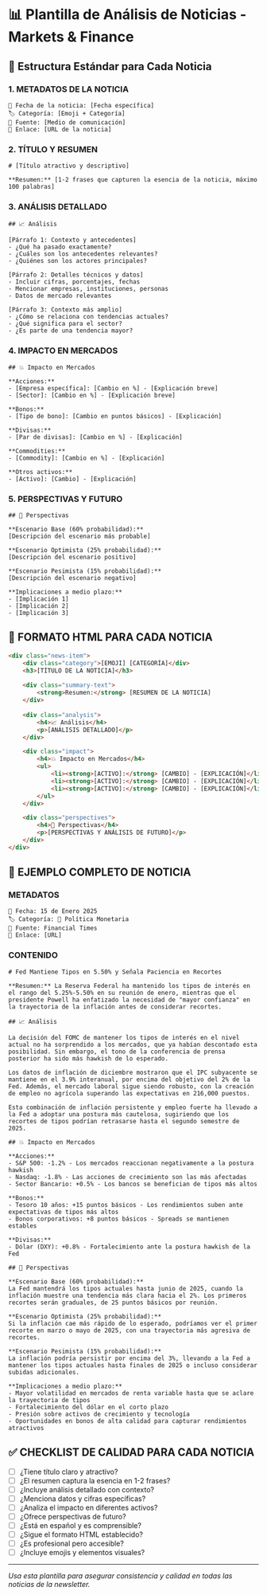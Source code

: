 # 📊 Plantilla de Análisis de Noticias - Markets & Finance

## 🎯 Estructura Estándar para Cada Noticia

### **1. METADATOS DE LA NOTICIA**
```
📅 Fecha de la noticia: [Fecha específica]
🏷️ Categoría: [Emoji + Categoría]
📰 Fuente: [Medio de comunicación]
🔗 Enlace: [URL de la noticia]
```

### **2. TÍTULO Y RESUMEN**
```
# [Título atractivo y descriptivo]

**Resumen:** [1-2 frases que capturen la esencia de la noticia, máximo 100 palabras]
```

### **3. ANÁLISIS DETALLADO**
```
## 📈 Análisis

[Párrafo 1: Contexto y antecedentes]
- ¿Qué ha pasado exactamente?
- ¿Cuáles son los antecedentes relevantes?
- ¿Quiénes son los actores principales?

[Párrafo 2: Detalles técnicos y datos]
- Incluir cifras, porcentajes, fechas
- Mencionar empresas, instituciones, personas
- Datos de mercado relevantes

[Párrafo 3: Contexto más amplio]
- ¿Cómo se relaciona con tendencias actuales?
- ¿Qué significa para el sector?
- ¿Es parte de una tendencia mayor?
```

### **4. IMPACTO EN MERCADOS**
```
## 💥 Impacto en Mercados

**Acciones:**
- [Empresa específica]: [Cambio en %] - [Explicación breve]
- [Sector]: [Cambio en %] - [Explicación breve]

**Bonos:**
- [Tipo de bono]: [Cambio en puntos básicos] - [Explicación]

**Divisas:**
- [Par de divisas]: [Cambio en %] - [Explicación]

**Commodities:**
- [Commodity]: [Cambio en %] - [Explicación]

**Otros activos:**
- [Activo]: [Cambio] - [Explicación]
```

### **5. PERSPECTIVAS Y FUTURO**
```
## 🔮 Perspectivas

**Escenario Base (60% probabilidad):**
[Descripción del escenario más probable]

**Escenario Optimista (25% probabilidad):**
[Descripción del escenario positivo]

**Escenario Pesimista (15% probabilidad):**
[Descripción del escenario negativo]

**Implicaciones a medio plazo:**
- [Implicación 1]
- [Implicación 2]
- [Implicación 3]
```

## 🎨 FORMATO HTML PARA CADA NOTICIA

```html
<div class="news-item">
    <div class="category">[EMOJI] [CATEGORÍA]</div>
    <h3>[TÍTULO DE LA NOTICIA]</h3>
    
    <div class="summary-text">
        <strong>Resumen:</strong> [RESUMEN DE LA NOTICIA]
    </div>
    
    <div class="analysis">
        <h4>📈 Análisis</h4>
        <p>[ANÁLISIS DETALLADO]</p>
    </div>

    <div class="impact">
        <h4>💥 Impacto en Mercados</h4>
        <ul>
            <li><strong>[ACTIVO]:</strong> [CAMBIO] - [EXPLICACIÓN]</li>
            <li><strong>[ACTIVO]:</strong> [CAMBIO] - [EXPLICACIÓN]</li>
            <li><strong>[ACTIVO]:</strong> [CAMBIO] - [EXPLICACIÓN]</li>
        </ul>
    </div>

    <div class="perspectives">
        <h4>🔮 Perspectivas</h4>
        <p>[PERSPECTIVAS Y ANÁLISIS DE FUTURO]</p>
    </div>
</div>
```

## 📝 EJEMPLO COMPLETO DE NOTICIA

### **METADATOS**
```
📅 Fecha: 15 de Enero 2025
🏷️ Categoría: 🚨 Política Monetaria
📰 Fuente: Financial Times
🔗 Enlace: [URL]
```

### **CONTENIDO**
```
# Fed Mantiene Tipos en 5.50% y Señala Paciencia en Recortes

**Resumen:** La Reserva Federal ha mantenido los tipos de interés en el rango del 5.25%-5.50% en su reunión de enero, mientras que el presidente Powell ha enfatizado la necesidad de "mayor confianza" en la trayectoria de la inflación antes de considerar recortes.

## 📈 Análisis

La decisión del FOMC de mantener los tipos de interés en el nivel actual no ha sorprendido a los mercados, que ya habían descontado esta posibilidad. Sin embargo, el tono de la conferencia de prensa posterior ha sido más hawkish de lo esperado.

Los datos de inflación de diciembre mostraron que el IPC subyacente se mantiene en el 3.9% interanual, por encima del objetivo del 2% de la Fed. Además, el mercado laboral sigue siendo robusto, con la creación de empleo no agrícola superando las expectativas en 216,000 puestos.

Esta combinación de inflación persistente y empleo fuerte ha llevado a la Fed a adoptar una postura más cautelosa, sugiriendo que los recortes de tipos podrían retrasarse hasta el segundo semestre de 2025.

## 💥 Impacto en Mercados

**Acciones:**
- S&P 500: -1.2% - Los mercados reaccionan negativamente a la postura hawkish
- Nasdaq: -1.8% - Las acciones de crecimiento son las más afectadas
- Sector Bancario: +0.5% - Los bancos se benefician de tipos más altos

**Bonos:**
- Tesoro 10 años: +15 puntos básicos - Los rendimientos suben ante expectativas de tipos más altos
- Bonos corporativos: +8 puntos básicos - Spreads se mantienen estables

**Divisas:**
- Dólar (DXY): +0.8% - Fortalecimiento ante la postura hawkish de la Fed

## 🔮 Perspectivas

**Escenario Base (60% probabilidad):**
La Fed mantendrá los tipos actuales hasta junio de 2025, cuando la inflación muestre una tendencia más clara hacia el 2%. Los primeros recortes serán graduales, de 25 puntos básicos por reunión.

**Escenario Optimista (25% probabilidad):**
Si la inflación cae más rápido de lo esperado, podríamos ver el primer recorte en marzo o mayo de 2025, con una trayectoria más agresiva de recortes.

**Escenario Pesimista (15% probabilidad):**
La inflación podría persistir por encima del 3%, llevando a la Fed a mantener los tipos actuales hasta finales de 2025 o incluso considerar subidas adicionales.

**Implicaciones a medio plazo:**
- Mayor volatilidad en mercados de renta variable hasta que se aclare la trayectoria de tipos
- Fortalecimiento del dólar en el corto plazo
- Presión sobre activos de crecimiento y tecnología
- Oportunidades en bonos de alta calidad para capturar rendimientos atractivos
```

## ✅ CHECKLIST DE CALIDAD PARA CADA NOTICIA

- [ ] ¿Tiene título claro y atractivo?
- [ ] ¿El resumen captura la esencia en 1-2 frases?
- [ ] ¿Incluye análisis detallado con contexto?
- [ ] ¿Menciona datos y cifras específicas?
- [ ] ¿Analiza el impacto en diferentes activos?
- [ ] ¿Ofrece perspectivas de futuro?
- [ ] ¿Está en español y es comprensible?
- [ ] ¿Sigue el formato HTML establecido?
- [ ] ¿Es profesional pero accesible?
- [ ] ¿Incluye emojis y elementos visuales?

---

*Usa esta plantilla para asegurar consistencia y calidad en todas las noticias de la newsletter.* 